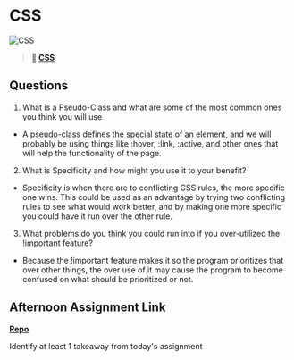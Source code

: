 # CSS

![CSS](https://bcw.blob.core.windows.net/public/cssUnit/1411879719053976)

> **📖 [CSS](https://codeworksacademy.com/fs-student-guide/resources/wk1/03-CSS)**

## Questions

1. What is a Pseudo-Class and what are some of the most common ones you think you will use

 - A pseudo-class defines the special state of an element, and we will probably be using things like :hover, :link, :active, and other ones that will help the functionality of the page.

2. What is Specificity and how might you use it to your benefit?

 - Specificity is when there are to conflicting CSS rules, the more specific one wins. This could be used as an advantage by trying two conflicting rules to see what would work better, and by making one more specific you could have it run over the other rule.

3. What problems do you think you could run into if you over-utilized the !important feature?

 - Because the !important feature makes it so the program prioritizes that over other things, the over use of it may cause the program to become confused on what should be prioritized or not.

## Afternoon Assignment Link

**[Repo](https://github.com/Thomas-Daily/Boozy-Breakfast.git<ASSIGNMENT_REPO>)**

Identify at least 1 takeaway from today's assignment
